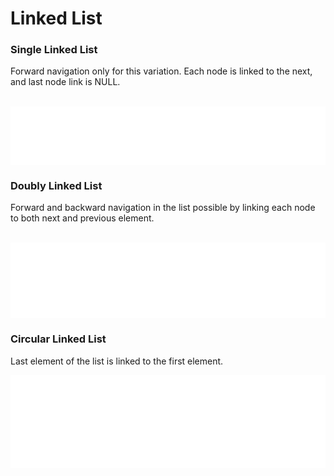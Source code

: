 # Linked List

### Single Linked List

Forward navigation only for this variation. Each node is linked to the next, and last node link is NULL.

<br/>

<div align="center">
  <img src="./svg/linked-list-1.svg" alt="TikZ Diagram" style="display:block; margin:auto;" width="650">
</div>

### Doubly Linked List

Forward and backward navigation in the list possible by linking each node to both next and previous element.

<br/>

<div align="center">
  <img src="./svg/doubly-linked-list-1.svg" alt="TikZ Diagram" style="display:block; margin:auto;" width="650">
</div>



### Circular Linked List

Last element of the list is linked to the first element.

<div align="center">
  <img src="./svg/circular-linked-list-1.svg" alt="TikZ Diagram" style="display:block; margin:auto;" width="600">
</div>